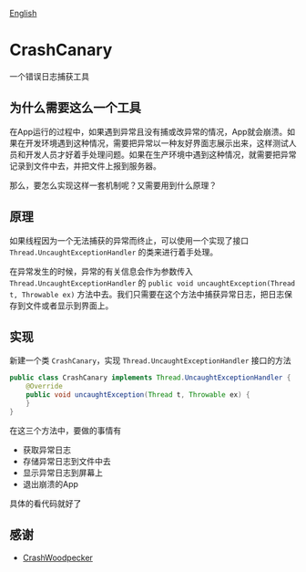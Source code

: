 [English](./README_EN.md)

# CrashCanary

一个错误日志捕获工具

## 为什么需要这么一个工具

在App运行的过程中，如果遇到异常且没有捕或改异常的情况，App就会崩溃。如果在开发环境遇到这种情况，需要把异常以一种友好界面志展示出来，这样测试人员和开发人员才好着手处理问题。如果在生产环境中遇到这种情况，就需要把异常记录到文件中去，并把文件上报到服务器。

那么，要怎么实现这样一套机制呢？又需要用到什么原理？

## 原理

如果线程因为一个无法捕获的异常而终止，可以使用一个实现了接口 `Thread.UncaughtExceptionHandler` 的类来进行着手处理。

在异常发生的时候，异常的有关信息会作为参数传入 `Thread.UncaughtExceptionHandler`  的 `public void uncaughtException(Thread t, Throwable ex)`  方法中去。我们只需要在这个方法中捕获异常日志，把日志保存到文件或者显示到界面上。

## 实现

新建一个类 `CrashCanary`，实现 `Thread.UncaughtExceptionHandler` 接口的方法

```java
public class CrashCanary implements Thread.UncaughtExceptionHandler {
	@Override
    public void uncaughtException(Thread t, Throwable ex) {
    }
}
```

在这三个方法中，要做的事情有

* 获取异常日志
* 存储异常日志到文件中去
* 显示异常日志到屏幕上
* 退出崩溃的App

具体的看代码就好了

## 感谢

* [CrashWoodpecker](https://github.com/drakeet/CrashWoodpecker)
